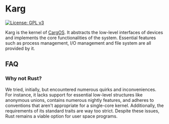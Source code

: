 # Karg
[![License: GPL v3](https://img.shields.io/badge/License-GPLv3-blue.svg)](https://www.gnu.org/licenses/gpl-3.0)

Karg is the kernel of [CargOS](https://github.com/carg-os/carg-os). It abstracts the low-level interfaces of devices and implements the core functionalities of the system. Essential features such as process management, I/O management and file system are all provided by it.

## FAQ
### Why not Rust?
We tried, initially, but encountered numerous quirks and inconveniences. For instance, it lacks support for essential low-level structures like anonymous unions, contains numerous nightly features, and adheres to conventions that aren't appropriate for a single-core kernel. Additionally, the requirements of its standard traits are way too strict. Despite these issues, Rust remains a viable option for user space programs.
